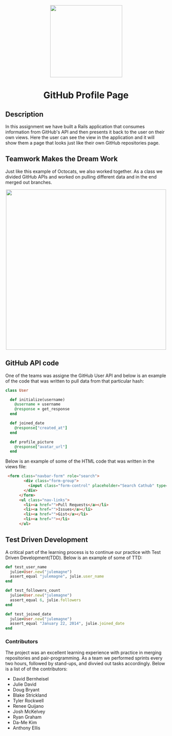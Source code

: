 <p align="center">
<img src="http://i.imgur.com/NWjLTGM.gif" width=225>
</p>
<h1 align="center">GitHub Profile Page</h1>

## Description
In this assignment we have built a Rails application that consumes information from GitHub's API and then presents it back to the user on their own views. Here the user can see the view in the application and it will show them a page that looks just like their own GitHub repositories page.

## Teamwork Makes the Dream Work
Just like this example of Octocats, we also worked together. As a class we divided GitHub APIs and worked on pulling different data and in the end merged out branches.
<p align="center">
<img src="http://i.imgur.com/31Ase1Y.jpg" width=500>
</p>

## GitHub API code
One of the teams was assigne the GitHub User API and below is an example of the code that was written to pull data from that particular hash:
```ruby
class User

  def initialize(username)
    @username = username
    @response = get_response
  end

  def joined_date
    @response["created_at"]
  end

  def profile_picture
    @response["avatar_url"]
  end
```    


Below is an example of some of the HTML code that was written in the views file:
```html
 <form class="navbar-form" role="search">
        <div class="form-group">
          <input class="form-control" placeholder="Search Cathub" type="text">
        </div>
      </form>
      <ul class="nav-links">
        <li><a href="">Pull Requests</a></li>
        <li><a href="">Issues</a></li>
        <li><a href="">Gist</a></li>
        <li><a href=""></li>
      </ul>
```

## Test Driven Development
A critical part of the learning process is to continue our practice with Test Driven Development(TDD). Below is an example of some of TTD:
```ruby
def test_user_name
  julie=User.new("julemagne")
  assert_equal "julemagne", julie.user_name
end

def test_followers_count
  julie=User.new("julemagne")
  assert_equal 6, julie.followers
end

def test_joined_date
  julie=User.new("julemagne")
  assert_equal "January 22, 2014", julie.joined_date
end
```


### Contributors
The project was an excellent learning experience with practice in merging repositories and pair-programming. As a team we performed sprints every two hours, followed by stand-ups, and divvied out tasks accordingly. Below is a list of of the contributors:
- David Bernheisel
- Julie David
- Doug Bryant
- Blake Strickland
- Tyler Rockwell
- Renee Quijano
- Josh McKelvey
- Ryan Graham
- Da-Me Kim
- Anthony Ellis
